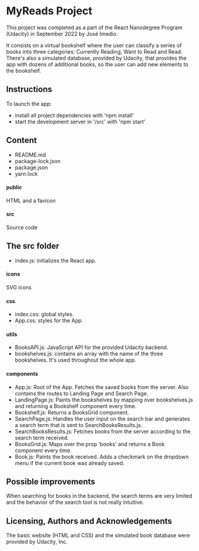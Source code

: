 # MyReads Project
This project was completed as a part of the React Nanodegree Program (Udacity) in September 2022 by José Imedio.

It consists on a virtual bookshelf where the user can classify a series of books into three categories: Currently Reading, Want to Read and Read. There's also a simulated database, provided by Udacity, that provides the app with dozens of additional books, so the user can add new elements to the bookshelf.

## Instructions
To launch the app:
- install all project dependencies with 'npm install'
- start the development server in '/src' with 'npm start'

## Content
- README.md
- package-lock.json 
- package.json 
- yarn.lock
#### public 
HTML and a favicon
#### src 
Source code

## The src folder
- index.js: initializes the React app. 
#### icons 
SVG icons
#### css
- index.css: global styles. 
- App.css: styles for the App.
#### utils
- BooksAPI.js:  JavaScript API for the provided Udacity backend. 
- bookshelves.js: contains an array with the name of the three bookshelves. It's used throughout the whole app. 
#### components
- App.js: Root of the App. Fetches the saved books from the server. Also contains the routes to Landing Page and Search Page.
- LandingPage.js: Paints the bookshelves by mapping over bookshelves.js and returning a Bookshelf component every time.
- Bookshelf.js: Returns a BooksGrid component. 
- SearchPage.js: Handles the user input on the search bar and generates a search term that is sent to SearchBooksResults.js. 
- SearchBooksResults.js: Fetches books from the server according to the search term received.
- BooksGrid.js: Maps over the prop 'books' and returns a Book component every time. 
- Book.js: Paints the book received. Adds a checkmark on the dropdown menu if the current book was already saved.
        
## Possible improvements
When searching for books in the backend, the search terms are very limited and the behavior of the search tool is not really intuitive. 

## Licensing, Authors and Acknowledgements
The basic website (HTML and CSS) and the simulated book database were provided by Udacity, Inc.

